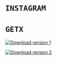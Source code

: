 # ```INSTAGRAM```

# `GETX`

[![Download version 1](https://img.shields.io/badge/Download-apk-brightgreen)](https://drive.google.com/file/d/1NrqGu8HSc76ZZhivw-DSemMn5RjOLKLZ/view?usp=sharing)

[![Download version 2](https://img.shields.io/badge/Download-apk-brightgreen)](https://drive.google.com/file/d/1Z8qh-fYunTFNHk_uNfop_6V5fl9JiB3n/view?usp=sharing)
